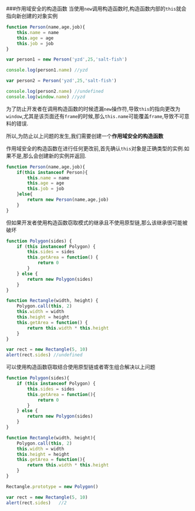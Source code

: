 ###作用域安全的构造函数
当使用`new`调用构造函数时,构造函数内部的`this`就会指向新创建的对象实例

```javascript
function Person(name,age,job){
    this.name = name
    this.age = age
    this.job = job
}

var person1 = new Person('yzd',25,'salt-fish')

console.log(person1.name) //yzd

var person2 = Person('yzd',25,'salt-fish')

console.log(person2.name) //undefined
console.log(window.name) //yzd
```

为了防止开发者在调用构造函数的时候遗漏`new`操作符,导致`this`的指向更改为`window`,尤其是该页面还有`frame`的时候,那么`this.name`可能覆盖`frame`,导致不可意料的错误.

所以,为防止以上问题的发生,我们需要创建一个**作用域安全的构造函数**

作用域安全的构造函数在进行任何更改前,首先确认`this`对象是正确类型的实例.如果不是,那么会创建新的实例并返回.

```javascript
function Person(name,age,job){
    if(this instanceof Person){
        this.name = name
        this.age = age
        this.job = job
    }else{
        return new Person(name,age,job)
    }
}
```

但如果开发者使用构造函数窃取模式的继承且不使用原型链,那么该继承很可能被破坏

```javascript
function Polygon(sides) {
    if (this instanceof Polygon) {
        this.sides = sides
        this.getArea = function() {
            return 0
        }
    } else {
        return new Polygon(sides)
    }
}

function Rectangle(width, height) {
    Polygon.call(this, 2)
    this.width = width
    this.height = height
    this.getArea = function() {
        return this.width * this.height
    }
}

var rect = new Rectangle(5, 10)
alert(rect.sides) //undefined
```

可以使用构造函数窃取结合使用原型链或者寄生组合解决以上问题

```javascript
function Polygon(sides){
    if (this instanceof Polygon) {
        this.sides = sides
        this.getArea = function(){
            return 0
        }
    } else {
        return new Polygon(sides)
    }
}

function Rectangle(width, height){
    Polygon.call(this, 2)
    this.width = width
    this.height = height
    this.getArea = function(){
        return this.width * this.height
    }
}

Rectangle.prototype = new Polygon()

var rect = new Rectangle(5, 10)
alert(rect.sides)   //2
```